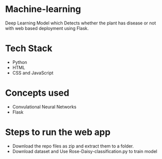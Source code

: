# Machine-learning
Deep Learning Model which Detects whether the plant has disease or not  with web based deployment using Flask.

# Tech Stack
- Python
- HTML
- CSS and JavaScript

# Concepts used 
- Convulational Neural Networks
- Flask

# Steps to run the web app
- Download the repo files as zip and extract them to a folder.
- Download dataset and Use Rose-Daisy-classification.py to train model




